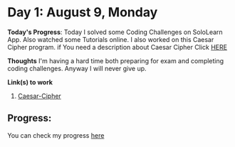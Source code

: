 # Day 1: August 9, Monday

**Today's Progress**: Today I solved some Coding Challenges on SoloLearn App. Also watched some Tutorials online. I also worked on this Caesar Cipher program. if You need a description about Caesar Cipher Click [HERE](https://en.wikipedia.org/wiki/Caesar_cipher)
<br>
 
**Thoughts** I'm having a hard time both preparing for exam and completing coding challenges. Anyway I will never give up.
  
**Link(s) to work**
1. [Caesar-Cipher](https://github.com/KhudadadKhawari/100DaysOfCode/blob/main/Day-3/caesar-cipher.py)

## Progress:
You can check my progress [here](https://github.com/KhudadadKhawari/100-days-of-code/blob/master/log.md)